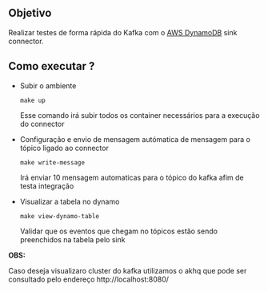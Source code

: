 ## Objetivo
Realizar testes de forma rápida do Kafka com o [AWS DynamoDB](https://docs.confluent.io/current/connect/kafka-connect-aws-dynamodb/index.html#kconnect-long-aws-dynamodb-sink-connector) sink connector.

## Como executar ?
- Subir o ambiente

    `make up`

    Esse comando irá subir todos os container necessários para a execução do connector

- Configuração e envio de mensagem autómatica de mensagem para o tópico ligado ao connector

    `make write-message`

    Irá enviar 10 mensagem automaticas para o tópico do kafka afim de testa integração

- Visualizar a tabela no dynamo

    `make view-dynamo-table`

    Validar que os eventos que chegam no tópicos estão sendo preenchidos na tabela pelo sink




**OBS:**

Caso deseja visualizaro cluster do kafka utilizamos o akhq que pode ser consultado pelo endereço http://localhost:8080/